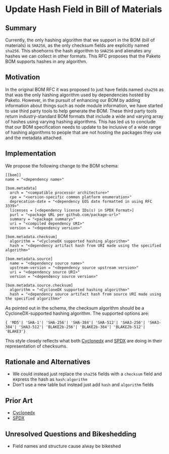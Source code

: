 # Update Hash Field in Bill of Materials

## Summary

Currently, the only hashing algorithm that we support in the BOM (bill of
materials) is `SHA256`, as the only checksum fields are explicitly named
`sha256`. This shoehorns the hash algorithm to `SHA256` and alienates any hashes
we can collect in other formats. This RFC proposes that the Paketo BOM supports
hashes in any algorithm.

## Motivation

In the original BOM RFC it was proposed to just have fields named `sha256` as
that was the only hashing algorithm used by dependencies hosted by Paketo.
However, in the pursuit of enhancing our BOM by adding information about things
such as node module information, we have started to use third party tools to
help generate the BOM. These third party tools return industry-standard BOM
formats that include a wide and varying array of hashes using varying hashing
algorithms. This has led us to conclude that our BOM specification needs to
update to be inclusive of a wide range of hashing algorithms to people that are
not hosting the packages they use and the metadata attached.

## Implementation

We propose the following change to the BOM schema:
```
[[bom]]
name = "<dependency name>"

[bom.metadata]
  arch = "<compatible processor architecture>"
  cpe = "<version-specific common platform enumeration>"
  deprecation-date = "<dependency EOS date formatted in using RFC 3339>"
  licenses = [<dependency license IDs(s) in SPDX Format>]
  purl = "<package URL per github.com/package-url>"
  summary = "<package summary>"
  uri = "<compiled dependency URI>"
  version = "<dependency version>"

[bom.metadata.checksum]
  algorithm = "<CycloneDX supported hashing algorithm>"
  hash = "<dependency artifact hash from URI made using the specified algorithm>"

[bom.metadata.source]
  name = "<dependency source name>"
  upstream-version = "<dependency source upstream version>"
  uri = "<dependency source URI>"
  version = "<dependency source version>"

[bom.metadata.source.checksum]
  algorithm = "<CycloneDX supported hashing algorithm>"
  hash = "<dependency source artifact hash from source URI made using the specified algorithm>"
```

As pointed out in the schema, the checksum algorithm should be a
CycloneDX-supported hashing algorithm. The supported options are:
```
{ 'MD5'| 'SHA-1'| 'SHA-256'| 'SHA-384'| 'SHA-512'| 'SHA3-256'| 'SHA3-384'| 'SHA3-512'| 'BLAKE2b-256'| 'BLAKE2b-384'| 'BLAKE2b-512'| 'BLAKE3'}
```

This style closely reflects what both
[Cyclonedx](https://cyclonedx.org/docs/1.2/#type_hashType) and
[SPDX](https://github.com/spdx/spdx-spec/blob/development/v2.2.1/schemas/spdx-schema.json)
are doing in their representation of checksums.

## Rationale and Alternatives

* We could instead just replace the `sha256` fields with a `checksum` field and
  express the hash as `hash:algorithm`
* Don't use a new table but instead just add `hash` and `algorithm` fields

## Prior Art
* [Cyclonedx](https://cyclonedx.org/docs/1.2/#type_hashType)
* [SPDX](https://github.com/spdx/spdx-spec/blob/development/v2.2.1/schemas/spdx-schema.json)

## Unresolved Questions and Bikeshedding

* Field names and structure cause alway be bikeshed
